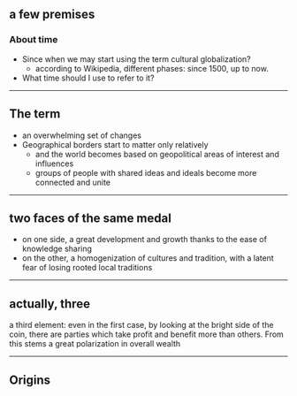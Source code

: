 ## a few premises

### About time

- Since when we may start using the term cultural globalization?
	- according to Wikipedia, different phases: since 1500, up to now.
- What time should I use to refer to it?

---

## The term

- an overwhelming set of changes
- Geographical borders start to matter only relatively
	- and the world becomes based on geopolitical areas of interest and influences
	- groups of people with shared ideas and ideals become more connected and unite

---

## two faces of the same medal

- on one side, a great development and growth thanks to the ease of knowledge sharing
- on the other, a homogenization of cultures and tradition, with a latent fear of losing rooted local traditions

---

## actually, three

a third element: even in the first case, by looking at the bright side of the coin, there are parties which take profit and benefit more than others. From this stems a great polarization in overall wealth

---

## Origins

